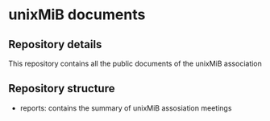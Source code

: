 # unixMiB documents

## Repository details
This repository contains all the public documents of the unixMiB association

## Repository structure
- reports: contains the summary of unixMiB assosiation meetings
